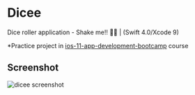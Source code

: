 # Dicee
Dice roller application - Shake me!! :game_die::game_die: | (Swift 4.0/Xcode 9)

*Practice project in [ios-11-app-development-bootcamp](https://www.udemy.com/ios-11-app-development-bootcamp) course

## Screenshot
![dicee screenshot](https://i.imgur.com/V2oqc8P.png?1)
